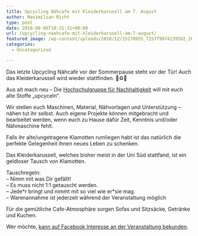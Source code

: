 ```yaml
---
title: Upcycling Nähcafe mit Kleiderkarusell am 7. August
author: Maximilian Richt
type: post
date: 2018-08-06T10:31:31+00:00
url: /upcycling-naehcafe-mit-kleiderkarusell-am-7-august/
featured_image: /wp-content/uploads/2016/12/15178955_725779974239582_2608513715848610681_n.jpg
categories:
  - Uncategorized

---
```

Das letzte Upcycling Nähcafe vor der Sommerpause steht vor der Tür! Auch das Kleiderkarussell wird wieder stattfinden. &#x1f455;&#x267b;&#xfe0f;&#x1f456;

Aus alt mach neu &#8211; Die [Hochschulgruppe für Nachhaltigkeit][1] will mit euch alte Stoffe „upcyceln“.

Wir stellen euch Maschinen, Material, Nähvorlagen und Unterstützung &#8211; nähen tut ihr selbst. Auch eigene Projekte können mitgebracht und bearbeitet werden, wenn euch zu Hause dafür Zeit, Kenntnis und/oder Nähmaschine fehlt.

Falls ihr alte/ungetragene Klamotten rumliegen habt ist das natürlich die perfekte Gelegenheit ihnen neues Leben zu schenken.

Das Kleiderkarussell, welches bisher meist in der Uni Süd stattfand, ist ein geldloser Tausch von Klamotten.
  
Tauschregeln:  
&#8211; Nimm mit was Dir gefällt!  
&#8211; Es muss nicht 1:1 getauscht werden.  
&#8211; Jede\*r bringt und nimmt mit so viel wie er\*sie mag.  
&#8211; Warenannahme ist jederzeit während der Veranstaltung möglich

Für die gemütliche Cafe-Atmosphäre sorgen Sofas und Sitzsäcke, Getränke und Kuchen.

Wer möchte, [kann auf Facebook Interesse an der Veranstaltung bekunden][2].

 [1]: https://www.uni-ulm.de/misc/hg-nachhaltigkeit/home/
 [2]: https://www.facebook.com/events/254450452018416/